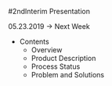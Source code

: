 #2ndInterim Presentation

05.23.2019 -> Next Week

* Contents
   * Overview
   * Product Description
   * Process Status
   * Problem and Solutions
